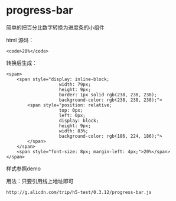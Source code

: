 # progress-bar

简单的把百分比数字转换为进度条的小组件

html 源码：

	<code>20%</code>

转换后生成：

	<span>
		<span style="display: inline-block; 
						width: 79px; 
						height: 9px; 
						border: 1px solid rgb(238, 238, 238); 
						background-color: rgb(238, 238, 238);">
			<span style="position: relative; 
						top: 0px; 
						left: 0px; 
						display: block; 
						height: 9px; 
						width: 83%; 
						background-color: rgb(186, 224, 186);">
			</span>
		</span>
		<span style="font-size: 8px; margin-left: 4px;">20%</span>
	</span>

样式参照demo

用法：只要引用线上地址即可

	http://g.alicdn.com/trip/h5-test/0.3.12/progress-bar.js
